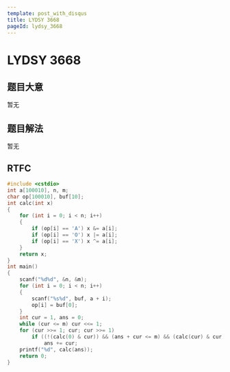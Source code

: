 ```yaml
---
template: post_with_disqus
title: LYDSY 3668
pageId: lydsy_3668
---
```


# LYDSY 3668
<span id="poem"></span><script>$(function(){$.ajax('/api/poem?rnd='+Date.now()+Math.random()).done(function(data){$('#poem').text(data);});});</script>
## 题目大意
暂无

## 题目解法
暂无

## RTFC

```cpp
#include <cstdio>
int a[100010], n, m;
char op[100010], buf[10];
int calc(int x)
{
    for (int i = 0; i < n; i++)
    {
        if (op[i] == 'A') x &= a[i];
        if (op[i] == 'O') x |= a[i];
        if (op[i] == 'X') x ^= a[i];
    }
    return x;
}
int main()
{
    scanf("%d%d", &n, &m);
    for (int i = 0; i < n; i++)
    {
        scanf("%s%d", buf, a + i);
        op[i] = buf[0];
    }
    int cur = 1, ans = 0;
    while (cur <= m) cur <<= 1;
    for (cur >>= 1; cur; cur >>= 1)
        if ((!(calc(0) & cur)) && (ans + cur <= m) && (calc(cur) & cur))
            ans += cur;
    printf("%d", calc(ans));
    return 0;
}
```
<div id="__comment"></div>

